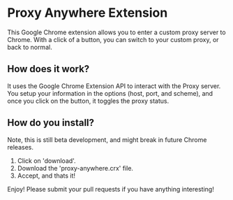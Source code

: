 Proxy Anywhere Extension
=====================================

This Google Chrome extension allows you to enter a custom proxy server to Chrome.
With a click of a button, you can switch to your custom proxy, or back to normal.

How does it work?
----------------
It uses the Google Chrome Extension API to interact with the Proxy server.
You setup your information in the options (host, port, and scheme), and once
you click on the button, it toggles the proxy status.

How do you install?
-------------------
Note, this is still beta development, and might break in future Chrome releases.

 1. Click on 'download'.
 2. Download the 'proxy-anywhere.crx' file.
 3. Accept, and thats it!

Enjoy! Please submit your pull requests if you have anything interesting!
